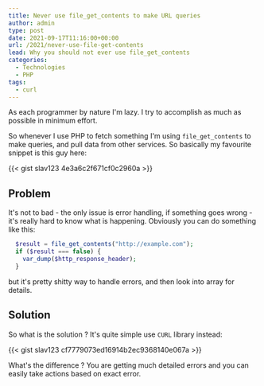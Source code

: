 ```yaml
---
title: Never use file_get_contents to make URL queries
author: admin
type: post
date: 2021-09-17T11:16:00+00:00
url: /2021/never-use-file-get-contents
lead: Why you should not ever use file_get_contents
categories:
  - Technologies
  - PHP
tags:
  - curl
---
```

As each programmer by nature I'm lazy. I try to accomplish as much as possible in minimum effort. 

So whenever I use PHP to fetch something I'm using `file_get_contents` to make queries, and pull data from other services. So basically my favourite snippet is this guy here:

<!--more-->

{{< gist slav123 4e3a6c2f671cf0c2960a >}}

## Problem
It's not to bad - the only issue is error handling, if something goes wrong - it's really hard to know what is happening. Obviously you can do something like this:

```PHP
  $result = file_get_contents("http://example.com");
  if ($result === false) {
    var_dump($http_response_header);
  }
```

but it's pretty shitty way to handle errors, and then look into array for details. 

## Solution
So what is the solution ? It's quite simple use `CURL` library instead:

{{< gist slav123 cf7779073ed16914b2ec9368140e067a >}}

What's the difference ? You are getting much detailed errors and you can easily take actions based on exact error. 